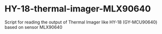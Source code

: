 # HY-18-thermal-imager-MLX90640
Script for reading the output of Thermal Imager like HY-18 (GY-MCU90640) based on sensor MLX90640
